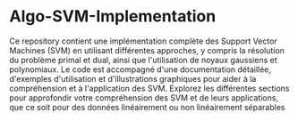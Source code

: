 # Algo-SVM-Implementation

Ce repository contient une implémentation complète des Support Vector Machines (SVM) en utilisant différentes approches, y compris la résolution du problème primal et dual, ainsi que l'utilisation de noyaux gaussiens et polynomiaux. Le code est accompagné d'une documentation détaillée, d'exemples d'utilisation et d'illustrations graphiques pour aider à la compréhension et à l'application des SVM. Explorez les différentes sections pour approfondir votre compréhension des SVM et de leurs applications, que ce soit pour des données linéairement ou non linéairement séparables
